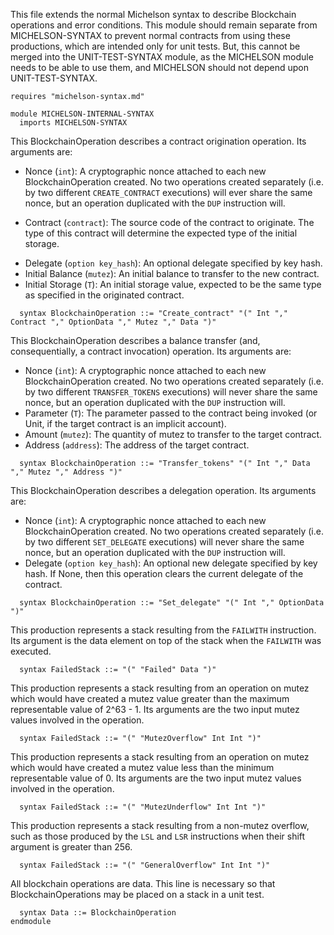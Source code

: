 This file extends the normal Michelson syntax to describe Blockchain operations and error conditions.  This module should remain separate from MICHELSON-SYNTAX to prevent normal contracts from using these productions, which are intended only for unit tests.  But, this cannot be merged into the UNIT-TEST-SYNTAX module, as the MICHELSON module needs to be able to use them, and MICHELSON should not depend upon UNIT-TEST-SYNTAX.

```k
requires "michelson-syntax.md"

module MICHELSON-INTERNAL-SYNTAX
  imports MICHELSON-SYNTAX

```

This BlockchainOperation describes a contract origination operation.  Its arguments are:

- Nonce (`int`): A cryptographic nonce attached to each new BlockchainOperation created.  No two operations created separately (i.e. by two different `CREATE_CONTRACT` executions) will ever share the same nonce, but an operation duplicated with the `DUP` instruction will.

- Contract (`contract`): The source code of the contract to originate.  The type of this contract will determine the expected type of the initial storage.

[//]: # (A code together with parameter and storage types is usually called a "script")

- Delegate (`option key_hash`): An optional delegate specified by key hash.
- Initial Balance (`mutez`): An initial balance to transfer to the new contract.
- Initial Storage (`T`): An initial storage value, expected to be the same type as specified in the originated contract.

```k
  syntax BlockchainOperation ::= "Create_contract" "(" Int "," Contract "," OptionData "," Mutez "," Data ")"
```

This BlockchainOperation describes a balance transfer (and, consequentially, a contract invocation) operation.  Its arguments are:

- Nonce (`int`): A cryptographic nonce attached to each new BlockchainOperation created.  No two operations created separately (i.e. by two different `TRANSFER_TOKENS` executions) will never share the same nonce, but an operation duplicated with the `DUP` instruction will.
- Parameter (`T`): The parameter passed to the contract being invoked (or Unit, if the target contract is an implicit account).
- Amount (`mutez`): The quantity of mutez to transfer to the target contract.
- Address (`address`): The address of the target contract.

```k
  syntax BlockchainOperation ::= "Transfer_tokens" "(" Int "," Data "," Mutez "," Address ")"
```

This BlockchainOperation describes a delegation operation.  Its arguments are:

- Nonce (`int`): A cryptographic nonce attached to each new BlockchainOperation created.  No two operations created separately (i.e. by two different `SET_DELEGATE` executions) will never share the same nonce, but an operation duplicated with the `DUP` instruction will.
- Delegate (`option key_hash`): An optional new delegate specified by key hash.  If None, then this operation clears the current delegate of the contract.

```k
  syntax BlockchainOperation ::= "Set_delegate" "(" Int "," OptionData ")"
```

This production represents a stack resulting from the `FAILWITH` instruction.  Its argument is the data element on top of the stack when the `FAILWITH` was executed.

```k
  syntax FailedStack ::= "(" "Failed" Data ")"
```

This production represents a stack resulting from an operation on mutez which would have created a mutez value greater than the maximum representable value of 2^63 - 1.  Its arguments are the two input mutez values involved in the operation.

```k
  syntax FailedStack ::= "(" "MutezOverflow" Int Int ")"
```

This production represents a stack resulting from an operation on mutez which would have created a mutez value less than the minimum representable value of 0.  Its arguments are the two input mutez values involved in the operation.

```k
  syntax FailedStack ::= "(" "MutezUnderflow" Int Int ")"
```

This production represents a stack resulting from a non-mutez overflow, such as those produced by the `LSL` and `LSR` instructions when their shift argument is greater than 256.

```k
  syntax FailedStack ::= "(" "GeneralOverflow" Int Int ")"
```

All blockchain operations are data.  This line is necessary so that BlockchainOperations may be placed on a stack in a unit test.

```k
  syntax Data ::= BlockchainOperation
endmodule
```
